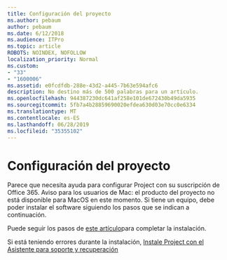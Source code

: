 ```yaml
---
title: Configuración del proyecto
ms.author: pebaum
author: pebaum
ms.date: 6/12/2018
ms.audience: ITPro
ms.topic: article
ROBOTS: NOINDEX, NOFOLLOW
localization_priority: Normal
ms.custom:
- "33"
- "1600006"
ms.assetid: e0fcdfdb-288e-43d2-a445-7b63e594afc6
description: No destino más de 500 palabras para un artículo.
ms.openlocfilehash: 944387230dc641af258e101de672430b49da5935
ms.sourcegitcommit: 5fb7a4b28859690020efdea630d03e70cc0e6334
ms.translationtype: MT
ms.contentlocale: es-ES
ms.lasthandoff: 06/28/2019
ms.locfileid: "35355102"
---
```

# <a name="setting-up-project"></a>Configuración del proyecto

Parece que necesita ayuda para configurar Project con su suscripción de Office 365.
Aviso para los usuarios de Mac: el producto del proyecto no está disponible para MacOS en este momento. Si tiene un equipo, debe poder instalar el software siguiendo los pasos que se indican a continuación.
  
Puede seguir los pasos de [este artículo](https://support.office.com/article/7059249b-d9fe-4d61-ab96-5c5bf435f281.aspx)para completar la instalación.
  
Si está teniendo errores durante la instalación, [Instale Project con el Asistente para soporte y recuperación](https://aka.ms/SaRA-ProjectSetupScenario)

